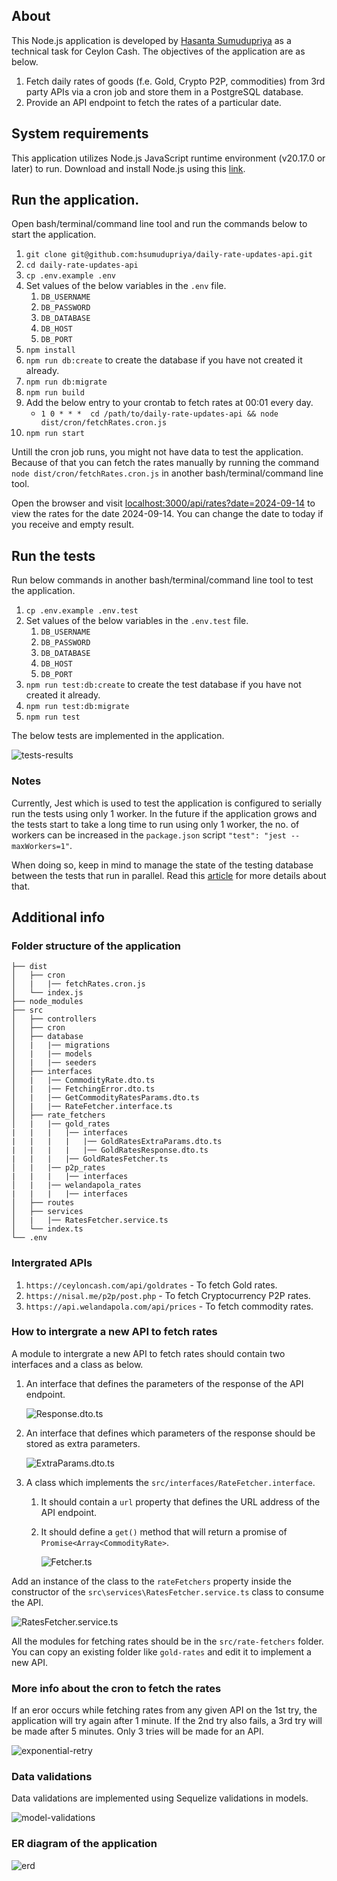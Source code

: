 ## About

This Node.js application is developed by [Hasanta Sumudupriya](https://www.linkedin.com/in/hsumudupriya) as a technical task for Ceylon Cash. The objectives of the application are as below.

1. Fetch daily rates of goods (f.e. Gold, Crypto P2P, commodities) from 3rd party APIs via a cron job and store them in a PostgreSQL database.
1. Provide an API endpoint to fetch the rates of a particular date.

## System requirements

This application utilizes Node.js JavaScript runtime environment (v20.17.0 or later) to run. Download and install Node.js using this [link](https://nodejs.org/en/download/package-manager/current).

## Run the application.

Open bash/terminal/command line tool and run the commands below to start the application.

1. `git clone git@github.com:hsumudupriya/daily-rate-updates-api.git`
1. `cd daily-rate-updates-api`
1. `cp .env.example .env`
1. Set values of the below variables in the `.env` file.
    1. `DB_USERNAME`
    1. `DB_PASSWORD`
    1. `DB_DATABASE`
    1. `DB_HOST`
    1. `DB_PORT`
1. `npm install`
1. `npm run db:create` to create the database if you have not created it already.
1. `npm run db:migrate`
1. `npm run build`
1. Add the below entry to your crontab to fetch rates at 00:01 every day.
    - `1 0 * * *  cd /path/to/daily-rate-updates-api && node dist/cron/fetchRates.cron.js`
1. `npm run start`

Untill the cron job runs, you might not have data to test the application. Because of that you can fetch the rates manually by running the command `node dist/cron/fetchRates.cron.js` in another bash/terminal/command line tool.

Open the browser and visit [localhost:3000/api/rates?date=2024-09-14](http://localhost:3000/api/rates?date=2024-09-14) to view the rates for the date 2024-09-14. You can change the date to today if you receive and empty result.

## Run the tests

Run below commands in another bash/terminal/command line tool to test the application.

1. `cp .env.example .env.test`
1. Set values of the below variables in the `.env.test` file.
    1. `DB_USERNAME`
    1. `DB_PASSWORD`
    1. `DB_DATABASE`
    1. `DB_HOST`
    1. `DB_PORT`
1. `npm run test:db:create` to create the test database if you have not created it already.
1. `npm run test:db:migrate`
1. `npm run test`

The below tests are implemented in the application.

![tests-results](/assets/test-results.jpg 'tests-results')

### Notes

Currently, Jest which is used to test the application is configured to serially run the tests using only 1 worker. In the future if the application grows and the tests start to take a long time to run using only 1 worker, the no. of workers can be increased in the `package.json` script `"test": "jest --maxWorkers=1"`.

When doing so, keep in mind to manage the state of the testing database between the tests that run in parallel. Read this [article](https://dev.to/walrusai/testing-database-interactions-with-jest-519n) for more details about that.

## Additional info

### Folder structure of the application

```
├── dist
│   ├── cron
│   |   |── fetchRates.cron.js
│   └── index.js
├── node_modules
├── src
│   ├── controllers
│   ├── cron
│   ├── database
│   |   |── migrations
│   |   |── models
│   |   |── seeders
│   ├── interfaces
│   |   |── CommodityRate.dto.ts
│   |   |── FetchingError.dto.ts
│   |   |── GetCommodityRatesParams.dto.ts
│   |   |── RateFetcher.interface.ts
│   ├── rate_fetchers
│   |   |── gold_rates
|   |   |   |── interfaces
|   |   |   |   |── GoldRatesExtraParams.dto.ts
|   |   |   |   |── GoldRatesResponse.dto.ts
|   |   |   |── GoldRatesFetcher.ts
│   |   |── p2p_rates
|   |   |   |── interfaces
│   |   |── welandapola_rates
|   |   |   |── interfaces
│   ├── routes
│   ├── services
│   |   |── RatesFetcher.service.ts
│   └── index.ts
└── .env
```

### Intergrated APIs

1. `https://ceyloncash.com/api/goldrates` - To fetch Gold rates.
1. `https://nisal.me/p2p/post.php` - To fetch Cryptocurrency P2P rates.
1. `https://api.welandapola.com/api/prices` - To fetch commodity rates.

### How to intergrate a new API to fetch rates

A module to intergrate a new API to fetch rates should contain two interfaces and a class as below.

1. An interface that defines the parameters of the response of the API endpoint.

    ![Response.dto.ts](assets/Response.dto.ts.jpg 'Response.dto.ts')

1. An interface that defines which parameters of the response should be stored as extra parameters.

    ![ExtraParams.dto.ts](assets/ExtraParams.dto.ts.jpg 'ExtraParams.dto.ts')

1. A class which implements the `src/interfaces/RateFetcher.interface`.

    1. It should contain a `url` property that defines the URL address of the API endpoint.
    1. It should define a `get()` method that will return a promise of `Promise<Array<CommodityRate>`.

        ![Fetcher.ts](assets/Fetcher.ts.jpg 'Fetcher.ts')

Add an instance of the class to the `rateFetchers` property inside the constructor of the `src\services\RatesFetcher.service.ts` class to consume the API.

![RatesFetcher.service.ts](assets/RatesFetcher.service.ts.jpg 'RatesFetcher.service.ts')

All the modules for fetching rates should be in the `src/rate-fetchers` folder. You can copy an existing folder like `gold-rates` and edit it to implement a new API.

### More info about the cron to fetch the rates

If an eror occurs while fetching rates from any given API on the 1st try, the application will try again after 1 minute. If the 2nd try also fails, a 3rd try will be made after 5 minutes. Only 3 tries will be made for an API.

![exponential-retry](assets/exponential-retry.jpg 'exponential-retry')

### Data validations

Data validations are implemented using Sequelize validations in models.

![model-validations](assets/model-validations.jpg 'model-validations')

### ER diagram of the application

![erd](assets/erd.jpg 'erd')
